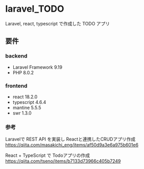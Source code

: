 # laravel_TODO

Laravel, react, typescript で作成した TODO アプリ

## 要件

### backend

- Laravel Framework 9.19
- PHP 8.0.2

### frontend

- react 18.2.0
- typescript 4.6.4
- mantine 5.5.5
- swr 1.3.0

### 参考
Laravelで REST API を実装し Reactと連携したCRUDアプリ作成
https://qiita.com/masakichi_eng/items/af50d9a3e6a975b601e6

React + TypeScript で Todoアプリの作成
https://qiita.com/tseno/items/b7133d73966c405b7249
